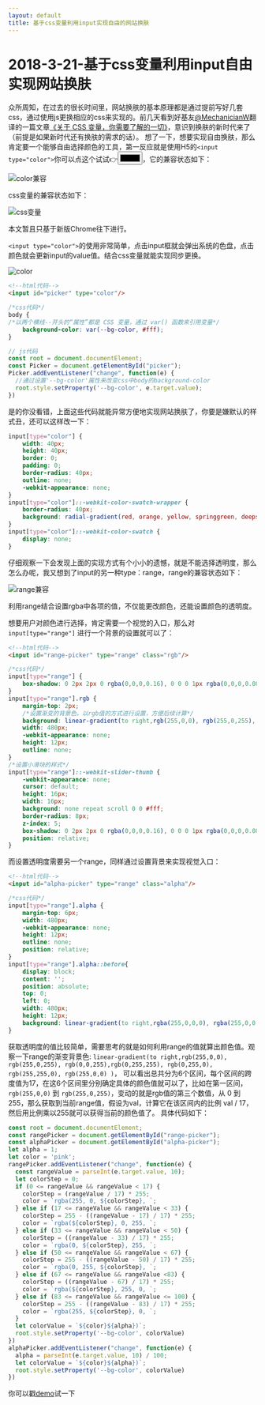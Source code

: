 ```yaml
---
layout: default
title: 基于css变量利用input实现自由的网站换肤
---
```



2018-3-21-基于css变量利用input自由实现网站换肤
===================
众所周知，在过去的很长时间里，网站换肤的基本原理都是通过提前写好几套css，通过使用js更换相应的css来实现的。前几天看到好基友[@MechanicianW](https://github.com/MechanicianW)翻译的一篇文章[《关于 CSS 变量，你需要了解的一切》](https://github.com/MechanicianW/gold-miner/blob/2c8ccaaf227a84122eb3e30664af857044a394e7/TODO/everything-you-need-to-know-about-css-variables.md)，意识到换肤的新时代来了（前提是如果新时代还有换肤的需求的话）。
想了一下，想要实现自由换肤，那么肯定要一个能够自由选择颜色的工具，第一反应就是使用H5的`<input type="color">`你可以点这个试试👉<input type="color">，它的兼容状态如下：

![color兼容](https://raw.githubusercontent.com/wznonstop/wznonstop.github.io/master/images/typecolor.png)

css变量的兼容状态如下：

![css变量](https://raw.githubusercontent.com/wznonstop/wznonstop.github.io/master/images/cssvar.png)

本文暂且只基于新版Chrome往下进行。

`<input type="color">`的使用非常简单，点击input框就会弹出系统的色盘，点击颜色就会更新input的value值。结合css变量就能实现同步更换。

![color](https://raw.githubusercontent.com/wznonstop/wznonstop.github.io/master/images/syscolor.png)

```html
<!--html代码-->
<input id="picker" type="color"/>

```


```css
/*css代码*/
body {
/*以两个横线--开头的“属性”都是 CSS 变量，通过 var() 函数来引用变量*/
    background-color: var(--bg-color, #fff);
}

```


```javascript
// js代码
const root = document.documentElement;
const Picker = document.getElementById("picker");
Picker.addEventListener("change", function(e) {
  //通过设置'--bg-color'属性来改变css中body的background-color
  root.style.setProperty('--bg-color', e.target.value);
})

```


是的你没看错，上面这些代码就能异常方便地实现网站换肤了，你要是嫌默认的样式丑，还可以这样改一下：


```css
input[type="color"] {
    width: 40px;
    height: 40px;
    border: 0;
    padding: 0;
    border-radius: 40px;
    outline: none;
    -webkit-appearance: none;
}
input[type="color"]::-webkit-color-swatch-wrapper {
    border-radius: 40px;
    background: radial-gradient(red, orange, yellow, springgreen, deepskyblue, skyblue);
}
input[type="color"]::-webkit-color-swatch {
    display: none;
}

```

仔细观察一下会发现上面的实现方式有个小小的遗憾，就是不能选择透明度，那么怎么办呢，我又想到了input的另一种type：range，range的兼容状态如下：


![range兼容](https://raw.githubusercontent.com/wznonstop/wznonstop.github.io/master/images/range.png)

利用range结合设置rgba中各项的值，不仅能更改颜色，还能设置颜色的透明度。

想要用户对颜色进行选择，肯定需要一个视觉的入口，那么对 `input[type="range"]` 进行一个背景的设置就可以了：

```html
<!--html代码-->
<input id="range-picker" type="range" class="rgb"/>

```


```css
/*css代码*/
input[type="range"] {
    box-shadow: 0 2px 2px 0 rgba(0,0,0,0.16), 0 0 0 1px rgba(0,0,0,0.08);
}
input[type="range"].rgb {
    margin-top: 2px;
    /*设置渐变的背景色，以rgb值的方式进行设置，方便后续计算*/
    background: linear-gradient(to right,rgb(255,0,0), rgb(255,0,255), rgb(0,0,255),rgb(0,255,255), rgb(0,255,0), rgb(255,255,0), rgb(255,0,0) );
    width: 480px;
    -webkit-appearance: none;
    height: 12px;
    outline: none;
}
/*设置小滑块的样式*/
input[type="range"]::-webkit-slider-thumb {
    -webkit-appearance: none;
    cursor: default;
    height: 16px;
    width: 16px;
    background: none repeat scroll 0 0 #fff;
    border-radius: 8px;
    z-index: 5;
    box-shadow: 0 2px 2px 0 rgba(0,0,0,0.16), 0 0 0 1px rgba(0,0,0,0.08);
    position: relative;
}

```

而设置透明度需要另一个range，同样通过设置背景来实现视觉入口：

```html
<!--html代码-->
<input id="alpha-picker" type="range" class="alpha"/>

```


```css
/*css代码*/
input[type="range"].alpha {
    margin-top: 6px;
    width: 480px;
    -webkit-appearance: none;
    height: 12px;
    outline: none;
    position: relative;
}
input[type="range"].alpha::before{
    display: block;
    content: '';
    position: absolute;
    top: 0;
    left: 0;
    width: 480px;
    height: 12px;
    background: linear-gradient(to right,rgba(255,0,0,0), rgba(255,0,0,1) );
}

```

获取透明度的值比较简单，需要思考的就是如何利用range的值就算出颜色值。观察一下range的渐变背景色: `linear-gradient(to right,rgb(255,0,0), rgb(255,0,255), rgb(0,0,255),rgb(0,255,255), rgb(0,255,0), rgb(255,255,0), rgb(255,0,0) )`，
可以看出总共分为6个区间，每个区间的跨度值为17，在这6个区间里分别确定具体的颜色值就可以了，比如在第一区间，`rgb(255,0,0)` 到 `rgb(255,0,255)`，变动的就是rgb值的第三个数值，从 0 到255，那么获取到当前range值，假设为val，计算它在该区间内的比例 val / 17，然后用比例乘以255就可以获得当前的颜色值了。
具体代码如下：

```javascript
const root = document.documentElement;
const rangePicker = document.getElementById("range-picker");
const alphaPicker = document.getElementById("alpha-picker");
let alpha = 1;
let color = 'pink';
rangePicker.addEventListener("change", function(e) {
  const rangeValue = parseInt(e.target.value, 10);
  let colorStep = 0;
  if (0 <= rangeValue && rangeValue < 17) {
    colorStep = (rangeValue / 17) * 255;
    color = `rgba(255, 0, ${colorStep}, `;
  } else if (17 <= rangeValue && rangeValue < 33) {
    colorStep = 255 - ((rangeValue - 17) / 17) * 255;
    color = `rgba(${colorStep}, 0, 255, `;
  } else if (33 <= rangeValue && rangeValue < 50) {
    colorStep = ((rangeValue - 33) / 17) * 255;
    color = `rgba(0, ${colorStep}, 255, `;
  } else if (50 <= rangeValue && rangeValue < 67) {
    colorStep = 255 - ((rangeValue - 50) / 17) * 255;
    color = `rgba(0, 255, ${colorStep}, `;
  } else if (67 <= rangeValue && rangeValue <83) {
    colorStep = ((rangeValue - 67) / 17) * 255;
    color = `rgba(${colorStep}, 255, 0, `;
  } else if (83 <= rangeValue && rangeValue <= 100) {
    colorStep = 255 - ((rangeValue - 83) / 17) * 255;
    color = `rgba(255, ${colorStep}, 0, `;
  }
  let colorValue = `${color}${alpha})`;
  root.style.setProperty('--bg-color', colorValue)
})
alphaPicker.addEventListener("change", function(e) {
  alpha = parseInt(e.target.value, 10) / 100;
  let colorValue = `${color}${alpha})`;
  root.style.setProperty('--bg-color', colorValue)
})

```

你可以戳[demo]()试一下

